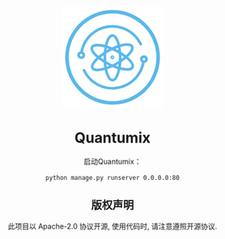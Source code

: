 <div align="center">
    <img src="./static/Quantumix.png" alt="Quantumix" width="200" height="200"></img>
</div>
<div align="center">

# Quantumix

启动Quantumix：

```sh
python manage.py runserver 0.0.0.0:80
```

## 版权声明

此项目以 Apache-2.0 协议开源, 使用代码时, 请注意遵照开源协议.
